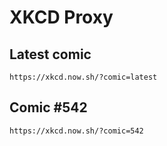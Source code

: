 # XKCD Proxy

## Latest comic

```
https://xkcd.now.sh/?comic=latest
```

## Comic #542

```
https://xkcd.now.sh/?comic=542
```
